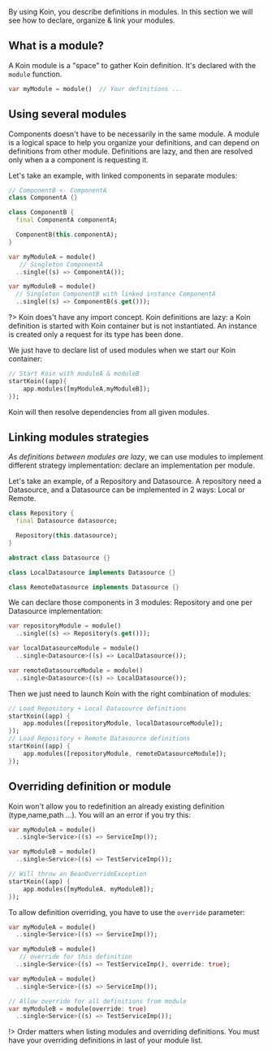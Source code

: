 
By using Koin, you describe definitions in modules. In this section we will see how to declare, organize & link your modules.

## What is a module?

A Koin module is a "space" to gather Koin definition. It's declared with the `module` function.

```dart
var myModule = module()  // Your definitions ...
```

## Using several modules

Components doesn't have to be necessarily in the same module. A module is a logical space to help you organize your definitions, and can depend on definitions from other
module. Definitions are lazy, and then are resolved only when a a component is requesting it.

Let's take an example, with linked components in separate modules:

```dart
// ComponentB <- ComponentA
class ComponentA {}

class ComponentB {
  final ComponentA componentA;

  ComponentB(this.componentA);
}

var myModuleA = module()
   // Singleton ComponentA
  ..single((s) => ComponentA());

var myModuleB = module()
  // Singleton ComponentB with linked instance ComponentA
  ..single((s) => ComponentB(s.get()));
```

?> Koin does't have any import concept. Koin definitions are lazy: a Koin definition is started with Koin container but is not instantiated. An instance is created only a request for its type has been done.

We just have to declare list of used modules when we start our Koin container:

```dart
// Start Koin with moduleA & moduleB
startKoin((app){
    app.modules([myModuleA,myModuleB]);
});
```

Koin will then resolve dependencies from all given modules.

## Linking modules strategies

*As definitions between modules are lazy*, we can use modules to implement different strategy implementation: declare an implementation per module.

Let's take an example, of a Repository and Datasource. A repository need a Datasource, and a Datasource can be implemented in 2 ways: Local or Remote.

```dart
class Repository {
  final Datasource datasource;

  Repository(this.datasource);
}

abstract class Datasource {}

class LocalDatasource implements Datasource {}

class RemoteDatasource implements Datasource {}
```

We can declare those components in 3 modules: Repository and one per Datasource implementation:

```dart
var repositoryModule = module()
  ..single((s) => Repository(s.get()));

var localDatasourceModule = module()
  ..single<Datasource>((s) => LocalDatasource());

var remoteDatasourceModule = module()
  ..single<Datasource>((s) => LocalDatasource());
```

Then we just need to launch Koin with the right combination of modules:

```dart
// Load Repository + Local Datasource definitions
startKoin((app) {
    app.modules([repositoryModule, localDatasourceModule]);
});
// Load Repository + Remote Datasource definitions
startKoin((app) {
    app.modules([repositoryModule, remoteDatasourceModule]);
});
```

## Overriding definition or module

Koin won't allow you to redefinition an already existing definition (type,name,path ...). You will an an error if you try this:

```dart
var myModuleA = module()
  ..single<Service>((s) => ServiceImp());

var myModuleB = module()
  ..single<Service>((s) => TestServiceImp());

// Will throw an BeanOverrideException
startKoin((app) {
    app.modules([myModuleA, myModuleB]);
});
```

To allow definition overriding, you have to use the `override` parameter:

```dart
var myModuleA = module()
  ..single<Service>((s) => ServiceImp());

var myModuleB = module()
   // override for this definition
  ..single<Service>((s) => TestServiceImp(), override: true);
```

```dart
var myModuleA = module()
  ..single<Service>((s) => ServiceImp());

// Allow override for all definitions from module
var myModuleB = module(override: true)
  ..single<Service>((s) => TestServiceImp());
```

!> Order matters when listing modules and overriding definitions. You must have your overriding definitions in last of your module list.


